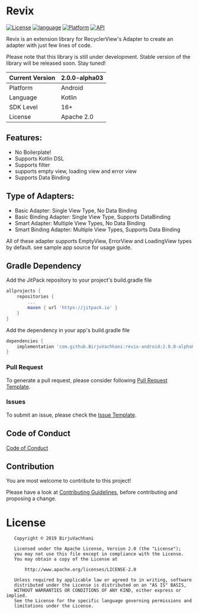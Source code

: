# Revix

[![License](https://img.shields.io/badge/License-Apache%202.0-2196F3.svg?style=for-the-badge)](https://opensource.org/licenses/Apache-2.0)
[![language](https://img.shields.io/github/languages/top/BirjuVachhani/location-extension-android.svg?style=for-the-badge&colorB=f18e33)](https://kotlinlang.org/)
[![Platform](https://img.shields.io/badge/Platform-Android-green.svg?style=for-the-badge)](https://www.android.com/)
[![API](https://img.shields.io/badge/API-16%2B-F44336.svg?style=for-the-badge)](https://android-arsenal.com/api?level=16)

Revix is an extension library for RecyclerView's Adapter to create an adapter with just few lines of code.

Please note that this library is still under development. Stable version of the library will be released soon. Stay tuned!

| Current Version 	| 2.0.0-alpha03 	|
|-----------------	|---------------	|
| Platform        	| Android       	|
| Language        	| Kotlin        	|
| SDK Level       	| 16+           	|
| License         	| Apache 2.0    	|

## Features:

* No Boilerplate!
* Supports Kotlin DSL
* Supports filter
* supports empty view, loading view and error view
* Supports Data Binding

## Type of Adapters:

* Basic Adapter: Single View Type, No Data Binding
* Basic Binding Adapter: Single View Type, Supports DataBinding
* Smart Adapter: Multiple View Types, No Data Binding
* Smart Binding Adapter: Multiple View Types, Supports Data Binding

All of these adapter supports EmptyView, ErrorView and LoadingView types by default. see sample app source for usage guide.

## Gradle Dependency
Add the JitPack repository to your project's build.gradle file

```groovy
allprojects {
    repositories {
        ...
        maven { url 'https://jitpack.io' }
    }
}
```

Add the dependency in your app's build.gradle file

```groovy
dependencies {
    implementation 'com.github.BirjuVachhani:revix-android:2.0.0-alpha03'
}
```

### Pull Request
To generate a pull request, please consider following [Pull Request Template](https://github.com/BirjuVachhani/revix-android/blob/master/PULL_REQUEST_TEMPLATE.md).

### Issues
To submit an issue, please check the [Issue Template](https://github.com/BirjuVachhani/revix-android/blob/master/ISSUE_TEMPLATE.md).

Code of Conduct
---
[Code of Conduct](https://github.com/BirjuVachhani/revix-android/blob/master/CODE_OF_CONDUCT.md)

## Contribution

You are most welcome to contribute to this project!

Please have a look at [Contributing Guidelines](https://github.com/BirjuVachhani/revix-android/blob/master/CONTRIBUTING.md), before contributing and proposing a change.

# License

```
   Copyright © 2019 BirjuVachhani

   Licensed under the Apache License, Version 2.0 (the "License");
   you may not use this file except in compliance with the License.
   You may obtain a copy of the License at

       http://www.apache.org/licenses/LICENSE-2.0

   Unless required by applicable law or agreed to in writing, software
   distributed under the License is distributed on an "AS IS" BASIS,
   WITHOUT WARRANTIES OR CONDITIONS OF ANY KIND, either express or implied.
   See the License for the specific language governing permissions and
   limitations under the License.
```
